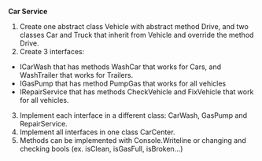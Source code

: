 **Car Service**

1. Create one abstract class Vehicle with abstract method Drive, and two classes Car and Truck that inherit from Vehicle and override the method Drive.
2. Create 3 interfaces:
- ICarWash that has methods WashCar that works for Cars, and WashTrailer that works for Trailers.
- IGasPump that has method PumpGas that works for all vehicles
- IRepairService that has methods CheckVehicle and FixVehicle that work for all vehicles.
3. Implement each interface in a different class: CarWash, GasPump and RepairService.
4. Implement all interfaces in one class CarCenter.
5. Methods can be implemented with Console.Writeline or changing and checking bools (ex. isClean, isGasFull, isBroken...)
